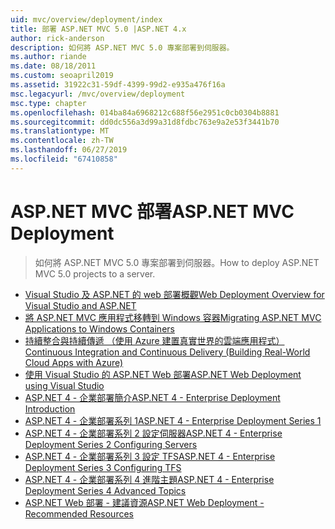 ```yaml
---
uid: mvc/overview/deployment/index
title: 部署 ASP.NET MVC 5.0 |ASP.NET 4.x
author: rick-anderson
description: 如何將 ASP.NET MVC 5.0 專案部署到伺服器。
ms.author: riande
ms.date: 08/18/2011
ms.custom: seoapril2019
ms.assetid: 31922c31-59df-4399-99d2-e935a476f16a
msc.legacyurl: /mvc/overview/deployment
msc.type: chapter
ms.openlocfilehash: 014ba84a6968212c688f56e2951c0cb0304b8881
ms.sourcegitcommit: dd0dc556a3d99a31d8fdbc763e9a2e53f3441b70
ms.translationtype: MT
ms.contentlocale: zh-TW
ms.lasthandoff: 06/27/2019
ms.locfileid: "67410858"
---
```

# <a name="aspnet-mvc-deployment"></a><span data-ttu-id="a001f-103">ASP.NET MVC 部署</span><span class="sxs-lookup"><span data-stu-id="a001f-103">ASP.NET MVC Deployment</span></span>

> <span data-ttu-id="a001f-104">如何將 ASP.NET MVC 5.0 專案部署到伺服器。</span><span class="sxs-lookup"><span data-stu-id="a001f-104">How to deploy ASP.NET MVC 5.0 projects to a server.</span></span>

- [<span data-ttu-id="a001f-105">Visual Studio 及 ASP.NET 的 web 部署概觀</span><span class="sxs-lookup"><span data-stu-id="a001f-105">Web Deployment Overview for Visual Studio and ASP.NET</span></span>](https://msdn.microsoft.com/library/dd394698)
- [<span data-ttu-id="a001f-106">將 ASP.NET MVC 應用程式移轉到 Windows 容器</span><span class="sxs-lookup"><span data-stu-id="a001f-106">Migrating ASP.NET MVC Applications to Windows Containers</span></span>](docker-aspnetmvc.md)
- [<span data-ttu-id="a001f-107">持續整合與持續傳遞 （使用 Azure 建置真實世界的雲端應用程式）</span><span class="sxs-lookup"><span data-stu-id="a001f-107">Continuous Integration and Continuous Delivery (Building Real-World Cloud Apps with Azure)</span></span>](../../../aspnet/overview/developing-apps-with-windows-azure/building-real-world-cloud-apps-with-windows-azure/continuous-integration-and-continuous-delivery.md)
- [<span data-ttu-id="a001f-108">使用 Visual Studio 的 ASP.NET Web 部署</span><span class="sxs-lookup"><span data-stu-id="a001f-108">ASP.NET Web Deployment using Visual Studio</span></span>](../../../web-forms/overview/deployment/visual-studio-web-deployment/index.md)
- [<span data-ttu-id="a001f-109">ASP.NET 4 - 企業部署簡介</span><span class="sxs-lookup"><span data-stu-id="a001f-109">ASP.NET 4 - Enterprise Deployment Introduction</span></span>](../../../web-forms/overview/deployment/deploying-web-applications-in-enterprise-scenarios/index.md)
- [<span data-ttu-id="a001f-110">ASP.NET 4 - 企業部署系列 1</span><span class="sxs-lookup"><span data-stu-id="a001f-110">ASP.NET 4 - Enterprise Deployment Series 1</span></span>](../../../web-forms/overview/deployment/web-deployment-in-the-enterprise/index.md)
- [<span data-ttu-id="a001f-111">ASP.NET 4 - 企業部署系列 2 設定伺服器</span><span class="sxs-lookup"><span data-stu-id="a001f-111">ASP.NET 4 - Enterprise Deployment Series 2 Configuring Servers</span></span>](../../../web-forms/overview/deployment/configuring-server-environments-for-web-deployment/index.md)
- [<span data-ttu-id="a001f-112">ASP.NET 4 - 企業部署系列 3 設定 TFS</span><span class="sxs-lookup"><span data-stu-id="a001f-112">ASP.NET 4 - Enterprise Deployment Series 3 Configuring TFS</span></span>](../../../web-forms/overview/deployment/configuring-team-foundation-server-for-web-deployment/index.md)
- [<span data-ttu-id="a001f-113">ASP.NET 4 - 企業部署系列 4 進階主題</span><span class="sxs-lookup"><span data-stu-id="a001f-113">ASP.NET 4 - Enterprise Deployment Series 4 Advanced Topics</span></span>](../../../web-forms/overview/deployment/advanced-enterprise-web-deployment/index.md)
- [<span data-ttu-id="a001f-114">ASP.NET Web 部署 - 建議資源</span><span class="sxs-lookup"><span data-stu-id="a001f-114">ASP.NET Web Deployment - Recommended Resources</span></span>](../../../whitepapers/aspnet-web-deployment-content-map.md)
